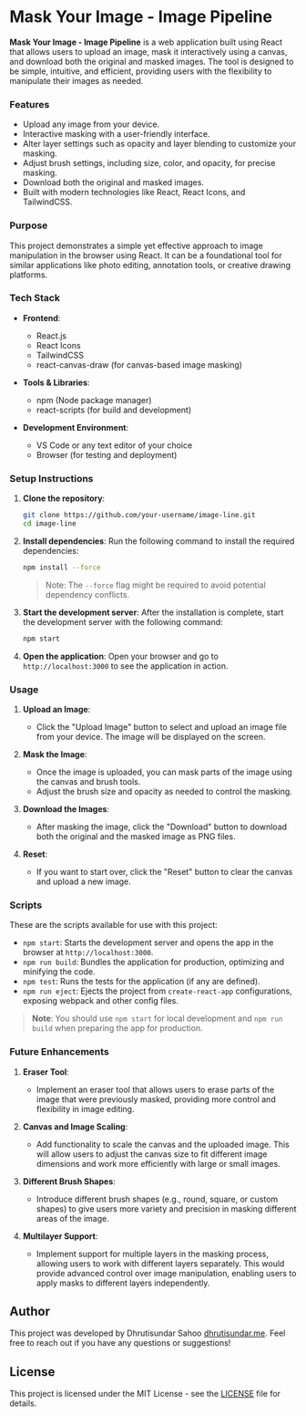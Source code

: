 # Mask Your Image - Image Pipeline

**Mask Your Image - Image Pipeline** is a web application built using React that allows users to upload an image, mask it interactively using a canvas, and download both the original and masked images. The tool is designed to be simple, intuitive, and efficient, providing users with the flexibility to manipulate their images as needed.

### Features
- Upload any image from your device.
- Interactive masking with a user-friendly interface.
- Alter layer settings such as opacity and layer blending to customize your masking.
- Adjust brush settings, including size, color, and opacity, for precise masking.
- Download both the original and masked images.
- Built with modern technologies like React, React Icons, and TailwindCSS.


### Purpose
This project demonstrates a simple yet effective approach to image manipulation in the browser using React. It can be a foundational tool for similar applications like photo editing, annotation tools, or creative drawing platforms.

### Tech Stack
- **Frontend**: 
  - React.js
  - React Icons
  - TailwindCSS
  - react-canvas-draw (for canvas-based image masking)

- **Tools & Libraries**:
  - npm (Node package manager)
  - react-scripts (for build and development)

- **Development Environment**:
  - VS Code or any text editor of your choice
  - Browser (for testing and deployment)

### Setup Instructions

1. **Clone the repository**:
    ```bash
    git clone https://github.com/your-username/image-line.git
    cd image-line
    ```

2. **Install dependencies**:
    Run the following command to install the required dependencies:
    ```bash
    npm install --force
    ```

    > Note: The `--force` flag might be required to avoid potential dependency conflicts.

3. **Start the development server**:
    After the installation is complete, start the development server with the following command:
    ```bash
    npm start
    ```

4. **Open the application**:
    Open your browser and go to `http://localhost:3000` to see the application in action.

### Usage

1. **Upload an Image**:
   - Click the "Upload Image" button to select and upload an image file from your device. The image will be displayed on the screen.

2. **Mask the Image**:
   - Once the image is uploaded, you can mask parts of the image using the canvas and brush tools.
   - Adjust the brush size and opacity as needed to control the masking.

3. **Download the Images**:
   - After masking the image, click the "Download" button to download both the original and the masked image as PNG files.

4. **Reset**:
   - If you want to start over, click the "Reset" button to clear the canvas and upload a new image.



### Scripts

These are the scripts available for use with this project:

- `npm start`: Starts the development server and opens the app in the browser at `http://localhost:3000`.
- `npm run build`: Bundles the application for production, optimizing and minifying the code.
- `npm test`: Runs the tests for the application (if any are defined).
- `npm run eject`: Ejects the project from `create-react-app` configurations, exposing webpack and other config files.

> **Note**: You should use `npm start` for local development and `npm run build` when preparing the app for production.


### Future Enhancements

1. **Eraser Tool**:
   - Implement an eraser tool that allows users to erase parts of the image that were previously masked, providing more control and flexibility in image editing.

2. **Canvas and Image Scaling**:
   - Add functionality to scale the canvas and the uploaded image. This will allow users to adjust the canvas size to fit different image dimensions and work more efficiently with large or small images.

3. **Different Brush Shapes**:
   - Introduce different brush shapes (e.g., round, square, or custom shapes) to give users more variety and precision in masking different areas of the image.

4. **Multilayer Support**:
   - Implement support for multiple layers in the masking process, allowing users to work with different layers separately. This would provide advanced control over image manipulation, enabling users to apply masks to different layers independently.


## Author

This project was developed by Dhrutisundar Sahoo [dhrutisundar.me](https://dhrutisundar.me). Feel free to reach out if you have any questions or suggestions!

## License

This project is licensed under the MIT License - see the [LICENSE](LICENSE) file for details.
